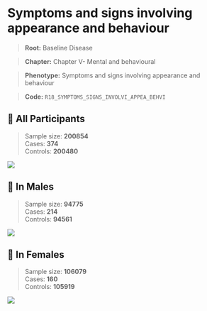 # Symptoms and signs involving appearance and behaviour

> **Root:** Baseline Disease  

> **Chapter:** Chapter V- Mental and behavioural  

> **Phenotype:** Symptoms and signs involving appearance and behaviour  

> **Code:** `R18_SYMPTOMS_SIGNS_INVOLVI_APPEA_BEHVI`

## 🧪 All Participants  
> Sample size: **200854**  
> Cases: **374**  
> Controls: **200480**
<img src="/Disease/Figures/ALL/Incidence/R18_SYMPTOMS_SIGNS_INVOLVI_APPEA_BEHVI.png"/>
<CsvTable src="/Disease/Data/ALL/Incidence/COX_R18_SYMPTOMS_SIGNS_INVOLVI_APPEA_BEHVI.csv" label="🔍 View full results" />

## 👨 In Males  
> Sample size: **94775**  
> Cases: **214**  
> Controls: **94561**
<img src="/Disease/Figures/Male/Incidence/R18_SYMPTOMS_SIGNS_INVOLVI_APPEA_BEHVI.png"/>
<CsvTable src="/Disease/Data/Male/Incidence/COX_R18_SYMPTOMS_SIGNS_INVOLVI_APPEA_BEHVI.csv" label="🔍 View full results" />

## 👩 In Females  
> Sample size: **106079**  
> Cases: **160**  
> Controls: **105919**
<img src="/Disease/Figures/Female/Incidence/R18_SYMPTOMS_SIGNS_INVOLVI_APPEA_BEHVI.png"/>
<CsvTable src="/Disease/Data/Female/Incidence/COX_R18_SYMPTOMS_SIGNS_INVOLVI_APPEA_BEHVI.csv" label="🔍 View full results" />
